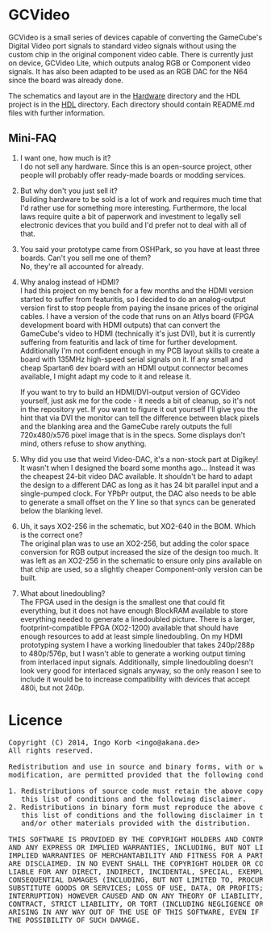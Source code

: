 # GCVideo #

GCVideo is a small series of devices capable of converting the
GameCube's Digital Video port signals to standard video signals
without using the custom chip in the original component video cable.
There is currently just on device, GCVideo Lite, which outputs analog
RGB or Component video signals. It has also been adapted to be used as
an RGB DAC for the N64 since the board was already done.

The schematics and layout are in the [Hardware](Hardware) directory
and the HDL project is in the [HDL](HDL) directory. Each directory
should contain README.md files with further information.

## Mini-FAQ ##

1. I want one, how much is it?<br>
    I do not sell any hardware. Since this is an open-source project,
    other people will probably offer ready-made boards or modding
    services.

1. But why don't you just sell it?<br>
    Building hardware to be sold is a lot of work and requires much
    time that I'd rather use for something more
    interesting. Furthermore, the local laws require quite a bit of
    paperwork and investment to legally sell electronic devices that
    you build and I'd prefer not to deal with all of that.

1. You said your prototype came from OSHPark, so you have at least
    three boards. Can't you sell me one of them?<br>
    No, they're all accounted for already.

1. Why analog instead of HDMI?<br>
    I had this project on my bench for a few months and the HDMI
    version started to suffer from featuritis, so I decided to do an
    analog-output version first to stop people from paying the insane
    prices of the original cables. I have a version of the code that
    runs on an Atlys board (FPGA development board with HDMI outputs)
    that can convert the GameCube's video to HDMI (technically it's
    just DVI), but it is currently suffering from featuritis and lack
    of time for further development. Additionally I'm not confident
    enough in my PCB layout skills to create a board with 135MHz
    high-speed serial signals on it. If any small and cheap Spartan6
    dev board with an HDMI output connector becomes available, I might
    adapt my code to it and release it.

    If you want to try to build an HDMI/DVI-output version of GCVideo
    yourself, just ask me for the code - it needs a bit of cleanup, so
    it's not in the repository yet. If you want to figure it out
    yourself I'll give you the hint that via DVI the monitor can tell
    the difference between black pixels and the blanking area and the
    GameCube rarely outputs the full 720x480/x576 pixel image that is
    in the specs. Some displays don't mind, others refuse to show
    anything.

1. Why did you use that weird Video-DAC, it's a non-stock part at
    Digikey!<br>
    It wasn't when I designed the board some months ago... Instead it
    was the cheapest 24-bit video DAC available. It shouldn't be hard
    to adapt the design to a different DAC as long as it has 24 bit
    parallel input and a single-pumped clock. For YPbPr output, the
    DAC also needs to be able to generate a small offset on the Y line
    so that syncs can be generated below the blanking level.

1. Uh, it says XO2-256 in the schematic, but XO2-640 in the BOM. Which
    is the correct one?<br>
    The original plan was to use an XO2-256, but adding the color
    space conversion for RGB output increased the size of the design
    too much. It was left as an XO2-256 in the schematic to ensure
    only pins available on that chip are used, so a slightly cheaper
    Component-only version can be built.

1. What about linedoubling?<br>
    The FPGA used in the design is the smallest one that could fit
    everything, but it does not have enough BlockRAM available to store
    everything needed to generate a linedoubled picture. There is a
    larger, footprint-compatible FPGA (XO2-1200) available that should
    have enough resources to add at least simple linedoubling. On my
    HDMI prototyping system I have a working linedoubler that takes
    240p/288p to 480p/576p, but I wasn't able to generate a working
    output timing from interlaced input signals. Additionally, simple
    linedoubling doesn't look very good for interlaced signals anyway,
    so the only reason I see to include it would be to increase
    compatibility with devices that accept 480i, but not 240p.

# Licence #

<pre>
Copyright (C) 2014, Ingo Korb &lt;ingo@akana.de&gt;
All rights reserved.

Redistribution and use in source and binary forms, with or without
modification, are permitted provided that the following conditions are met:

1. Redistributions of source code must retain the above copyright notice,
   this list of conditions and the following disclaimer.
2. Redistributions in binary form must reproduce the above copyright notice,
   this list of conditions and the following disclaimer in the documentation
   and/or other materials provided with the distribution.

THIS SOFTWARE IS PROVIDED BY THE COPYRIGHT HOLDERS AND CONTRIBUTORS "AS IS"
AND ANY EXPRESS OR IMPLIED WARRANTIES, INCLUDING, BUT NOT LIMITED TO, THE
IMPLIED WARRANTIES OF MERCHANTABILITY AND FITNESS FOR A PARTICULAR PURPOSE
ARE DISCLAIMED. IN NO EVENT SHALL THE COPYRIGHT HOLDER OR CONTRIBUTORS BE
LIABLE FOR ANY DIRECT, INDIRECT, INCIDENTAL, SPECIAL, EXEMPLARY, OR
CONSEQUENTIAL DAMAGES (INCLUDING, BUT NOT LIMITED TO, PROCUREMENT OF
SUBSTITUTE GOODS OR SERVICES; LOSS OF USE, DATA, OR PROFITS; OR BUSINESS
INTERRUPTION) HOWEVER CAUSED AND ON ANY THEORY OF LIABILITY, WHETHER IN
CONTRACT, STRICT LIABILITY, OR TORT (INCLUDING NEGLIGENCE OR OTHERWISE)
ARISING IN ANY WAY OUT OF THE USE OF THIS SOFTWARE, EVEN IF ADVISED OF
THE POSSIBILITY OF SUCH DAMAGE.
</pre>
